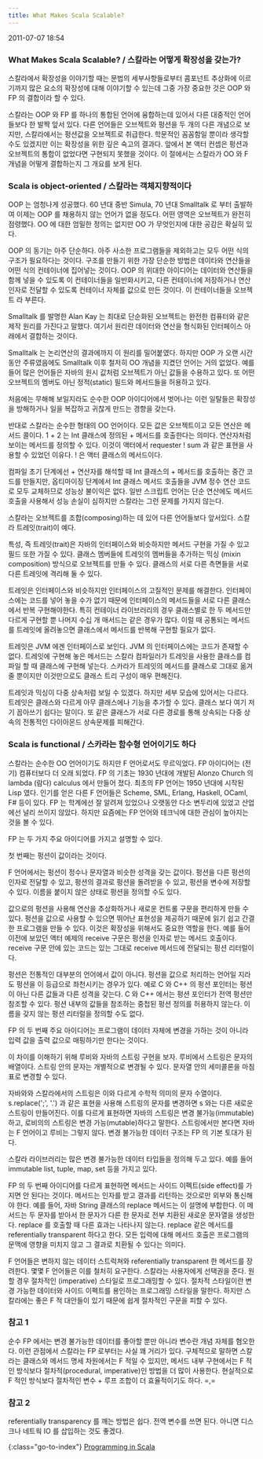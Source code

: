 ```yaml
---
title: What Makes Scala Scalable?
---
```


2011-07-07 18:54


### What Makes Scala Scalable? / 스칼라는 어떻게 확장성을 갖는가?

스칼라에서 확장성을 이야기할 때는
문법의 세부사항들로부터 콤포넌트 추상화에 이르기까지 많은 요소의 확장성에 대해 이야기할 수 있는데
그중 가장 중요한 것은 OOP 와 FP 의 결합이라 할 수 있다.

스칼라는 OOP 와 FP 를 하나의 통합된 언어에 융합하는데 있어서 다른 대중적인 언어들보다 한 발짝 앞서 있다.
다른 언어들은 오브젝트와 펑션을 두 개의 다른 개념으로 보지만, 스칼라에서는 펑션값을 오브젝트로 취급한다.
학문적인 꼼꼼함일 뿐이라 생각할 수도 있겠지만 이는 확장성을 위한 깊은 숙고의 결과다.
앞에서 본 액터 컨셉은 펑션과 오브젝트의 통합이 없었다면 구현되지 못했을 것이다.
이 절에서는 스칼라가  OO 와 F 개념을 어떻게 결합하는지 그 개요를 보게 된다.


### Scala is object-oriented / 스칼라는 객체지향적이다

OOP 는 엄청나게 성공했다.
60 년대 중반 Simula, 70 년대 Smalltalk 로 부터 출발하여 이제는 OOP 를 채용하지 않는 언어가 없을 정도다.
어떤 영역은 오브젝트가 완전히 점령했다.
OO 에 대한 엄밀한 정의는 없지만 OO 가 무엇인지에 대한 공감은 확실히 있다.

OOP 의 동기는 아주 단순하다.
아주 사소한 프로그램들을 제외하고는 모두 어떤 식의 구조가 필요하다는 것이다.
구조를 만들기 위한 가장 단순한 방법은 데이타와 연산들을 어떤 식의 컨테이너에 집어넣는 것이다.
OOP 의 위대한 아이디어는 데이터와 연산들을 함께 넣을 수 있도록 이 컨테이너들을 일반화시키고,
다른 컨테이너에 저장하거나 연산 인자로 전달할 수 있도록 컨테이너 자체를 값으로 만든 것이다.
이 컨테이너들을 오브젝트 라 부른다.

Smalltalk 를 발명한 Alan Kay 는 최대로 단순화된 오브젝트는 완전한 컴퓨터와 같은 제작 원리를 가진다고 말했다.
여기서 원리란 데이터와 연산을 형식화된 인터페이스 아래에서 결합하는 것이다.

Smalltalk 는 논리연산의 결과에까지 이 원리를 밀어붙였다.
하지만 OOP 가 오랜 시간동안 주류였음에도 Smalltalk 이후 철저히 OO 개념을 지켰던 언어는 거의 없었다.
예를 들어 많은 언어들은 자바의 원시 값처럼 오브젝트가 아닌 값들을 수용하고 있다.
또 어떤 오브젝트의 멤버도 아닌 정적(static) 필드와 메서드들을 허용하고 있다.

처음에는 무해해 보일지라도 순수한 OOP 아이디어에서 벗어나는 이런 일탈들은
확장성을 방해하거나 일을 복잡하고 귀찮게 만드는 경향을 갖는다.

반대로 스칼라는 순수한 형태의 OO 언어이다.
모든 값은 오브젝트이고 모든 연산은 메서드 콜이다.
1 + 2 는 Int 클래스에 정의된 + 메서드를 호출한다는 의미다.
연산자처럼 보이는 메서드를 정의할 수 있다.
이것이 액터에서 requester ! sum 과 같은 표현을 사용할 수 있었던 이유다.
! 은 액터 클래스의 메서드이다.

컴파일 초기 단계에선 + 연산자를 해석할 때 Int 클래스의 + 메서드를 호출하는 중간 코드를 만들지만,
옵티마이징 단계에서 Int 클래스 메서드 호출들을 JVM 정수 연산 코드로 모두 교체하므로 성능상 불이익은 없다.
일반 스크립트 언어는 단순 연산에도 메서드 호출을 사용해서 성능 손실이 심하지만 스칼라는 그런 문제를 가지지 않는다.

스칼라는 오브젝트를 조합(composing)하는 데 있어 다른 언어들보다 앞서있다.
스칼라 트레잇(trait)이 예다.

특성, 즉 트레잇(trait)은 자바의 인터페이스와 비슷하지만 메서드 구현을 가질 수 있고 필드 또한 가질 수 있다.
클래스 멤버들에 트레잇의 멤버들을 추가하는 믹싱 (mixin composition) 방식으로 오브젝트를 만들 수 있다.
클래스의 서로 다른 측면들을 서로 다른 트레잇에 격리해 둘 수 있다.

트레잇은 인터페이스와 비슷하지만 인터페이스의 고질적인 문제를 해결한다.
인터페이스에는 코드를 넣어 놓을 수가 없기 때문에 인터페이스의 메서드들을 서로 다른 클래스에서 반복 구현해야한다.
특히 컨테이너 라이브러리의 경우 클래스별로 한 두 메서드만 다르게 구현할 뿐 나머지 수십 개 매서드는 같은 경우가 많다.
이럴 때 공통되는 메서드를 트레잇에 올려놓으면 클래스에서 메서드를 반복해 구현할 필요가 없다.

트레잇은 JVM 에겐 인터페이스로 보인다. JVM 의 인터페이스에는 코드가 존재할 수 없다.
트레잇에 구현해 놓은 메서드는 스칼라 컴파일러가 트레잇을 사용한 클래스를 컴파일 할 때 클래스에 구현해 넣는다.
스카라가 트레잇의 메서드를 클래스로 그대로 옮겨줄 뿐이지만 이것만으로도 클래스 트리 구성이 매우 편해진다.

트레잇과 믹싱이 다중 상속처럼 보일 수 있겠다. 하지만 세부 모습에 있어서는 다르다.
트레잇은 클래스와 다르게 아무 클래스에나 기능을 추가할 수 있다.
클래스 보다 여기 저기 꼽아쓰기 쉽다는 말이다.
또 같은 클래스가 서로 다른 경로를 통해 상속되는 다중 상속의 전통적인 다이아몬드 상속문제를 피해간다.


### Scala is functional / 스카라는 함수형 언어이기도 하다

스칼라는 순수한 OO 언어이기도 하지만 F 언어로서도 무르익었다.
FP 아이디어는 (전기) 컴퓨터보다 더 오래 되었다.
FP 의 기초는 1930 년대에 개발된 Alonzo Church 의 lambda (람다) calculus 에서 만들어 졌다.
최초의 FP 언어는 1950 년대에 시작된 Lisp 였다.
인기를 얻은 다른 F 언어들은 Scheme, SML, Erlang, Haskell, OCaml, F# 등이 있다.
FP 는 학계에선 잘 알려져 있었으나 오랫동안 다소 변두리에 있었고 산업에선 널리 쓰이지 않았다.
하지만 요즘에는 FP 언어와 테크닉에 대한 관심이 높아지는 것을 볼 수 있다.

FP 는 두 가지 주요 아이디어를 가지고 설명할 수 있다.

첫 번째는 펑션이 값이라는 것이다.

F 언어에서는 펑션이 정수나 문자열과 비슷한 성격을 갖는 값이다.
펑션을 다른 펑션의 인자로 전달할 수 있고, 펑션의 결과로 펑션을 돌려받을 수 있고, 펑션을 변수에 저장할 수 있다.
이름을 붙이지 않은 상태로 펑션을 정의할 수도 있다.

값으로의 펑션을 사용해 연산을 추상화하거나 새로운 컨트롤 구문을 편리하게 만들 수 있다.
펑션을 값으로 사용할 수 있으면 뛰어난 표현성을 제공하기 때문에 읽기 쉽고 간결한 프로그램을 만들 수 있다.
이것은 확장성을 위해서도 중요한 역할을 한다.
예를 들어 이전에 보았던 액터 예제의 receive 구문은 펑션을 인자로 받는 메서드 호출이다.
receive 구문 안에 있는 코드는 있는 그대로 receive 메서드에 전달되는 펑션 리터럴이다.

펑션은 전통적인 대부분의 언어에서 값이 아니다.
펑션을 값으로 처리하는 언어일 지라도 펑션을 이 등급으로 좌천시키는 경우가 있다.
예로 C 와 C++ 의 펑션 포인터는 펑션이 아닌 다른 값들과 다른 성격을 갖는다.
C 와 C++ 에서는 펑션 포인터가 전역 펑션만 참조할 수 있다.
펑션 내부의 값들을 참조하는 중첩된 펑션 정의를 허용하지 않는다.
이름을 갖지 않는 펑션 리터럴을 정의할 수도 없다.

FP 의 두 번째 주요 아이디어는 프로그램이 데이터 자체에 변경을 가하는 것이 아니라
입력 값을 출력 값으로 매핑하기만 한다는 것이다.

이 차이를 이해하기 위해 루비와 자바의 스트링 구현을 보자.
루비에서 스트링은 문자의 배열이다.
스트링 안의 문자는 개별적으로 변경될 수 있다.
문자열 안의 세미콜론을 마침표로 변경할 수 있다.

자바와와 스칼라에서의 스트링은 이와 다르게 수학적 의미의 문자 수열이다.
s.replace(';', '.') 과 같은 표현을 사용해 스트링의 문자를 변경하면 s 와는 다른 새로운 스트링이 만들어진다.
이를 다르게 표현하면 자바의 스트링은 변경 불가능(immutable)하고, 로비의의 스트링은 변경 가능(mutable)하다고 말한다.
스트링에서만 본다면 자바는 F 언어이고 루비는 그렇지 않다.
변경 불가능한 데이터 구조는 FP 의 기본 토대가 된다.

스칼라 라이브러리는 많은 변경 불가능한 데이터 타입들을 정의해 두고 있다.
예를 들어 immutable list, tuple, map, set 등을 가지고 있다.

FP 의 두 번째 아이디어를 다르게 표현하면 메서드는 사이드 이펙트(side effect)를 가지면 안 된다는 것이다.
메서드는 인자를 받고 결과를 리턴하는 것으로만 외부와 통신해야 한다.
예를 들어, 자바 String 클래스의 replace 메서드는 이 설명에 부합한다.
이 메서드는 두 문자를 받아서 한 문자가 다른 한 문자로 전부 치환된 새로운 문자열을 생성한다.
replace 를 호출할 때 다른 효과는 나타나지 않는다.
replace 같은 메서드를 referentially transparent 하다고 한다.
모든 입력에 대해 메서드 호출은 프로그램의 문맥에 영향을 미치지 않고 그 결과로 치환될 수 있다는 의미다.

F 언어들은 변하지 않는 데이터 스트럭쳐와 referentially transparent 한 메서드를 장려한다.
몇몇 F 언어들은 이를 철처히 요구한다.
스칼라는 사용자에게 선택권을 준다.
원할 경우 절차적인 (imperative) 스타일로 프로그래밍할 수 있다.
절차적 스타일이란 변경 가능한 데이터와 사이드 이펙트를 용인하는 프로그래밍 스타일을 말한다.
하지만 스칼라에는 좋은 F 적 대안들이 있기 때문에 쉽게 절차적인 구문을 피할 수 있다.

### 참고 1

순수 FP 에서는 변경 불가능한 데이터를 좋아할 뿐만 아니라 변수란 개념 자체를 혐오한다.
이런 관점에서 스칼라는 FP 로부터는 사실 꽤 거리가 있다.
구체적으로 말하면 스칼라는 클래스와 메서드 명세 차원에서는 F 적일 수 있지만,
메서드 내부 구현에서는 F 적인 방식보다 절차적(procedural, imperative)인 방법을 더 많이 사용한다.
현실적으로 F 적인 방식보다 절차적인 변수 + 루프 조합이 더 효율적이기도 하다. =,=

### 참고 2

referentially transparency 를 깨는 방법은 쉽다.
전역 변수를 쓰면 된다.
아니면 디스크나 네트웍 IO 를 삽입하는 것도 좋겠다.


{:class="go-to-index"}
[Programming in Scala](index)
